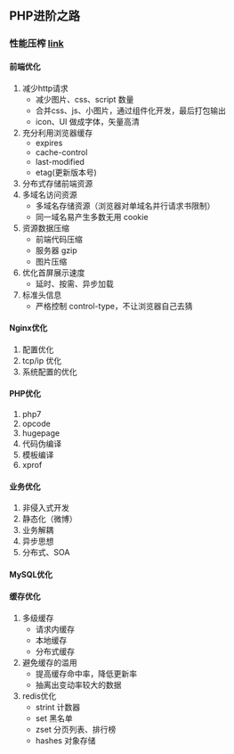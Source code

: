 ## PHP进阶之路

### 性能压榨  [link](https://segmentfault.com/a/1190000010455076)

#### 前端优化
1. 减少http请求
    - 减少图片、css、script 数量
    - 合并css、js、小图片，通过组件化开发，最后打包输出
    - icon、UI 做成字体，矢量高清
1. 充分利用浏览器缓存
    - expires
    - cache-control
    - last-modified
    - etag(更新版本号)
1. 分布式存储前端资源
1. 多域名访问资源
    - 多域名存储资源（浏览器对单域名并行请求书限制）
    - 同一域名易产生多数无用 cookie
1. 资源数据压缩
    - 前端代码压缩
    - 服务器 gzip
    - 图片压缩
1. 优化首屏展示速度
    - 延时、按需、异步加载
1. 标准头信息
    - 严格控制 control-type，不让浏览器自己去猜


#### Nginx优化
1. 配置优化
1. tcp/ip 优化
1. 系统配置的优化


#### PHP优化
1. php7
1. opcode
1. hugepage
1. 代码伪编译
1. 模板编译
1. xprof

#### 业务优化
1. 非侵入式开发
1. 静态化（微博）
1. 业务解耦
1. 异步思想
1. 分布式、SOA

#### MySQL优化

#### 缓存优化
1. 多级缓存
    - 请求内缓存
    - 本地缓存
    - 分布式缓存
1. 避免缓存的滥用
    - 提高缓存命中率，降低更新率
    - 抽离出变动率较大的数据
1. redis优化
    - strint 计数器
    - set 黑名单
    - zset 分页列表、排行榜
    - hashes 对象存储